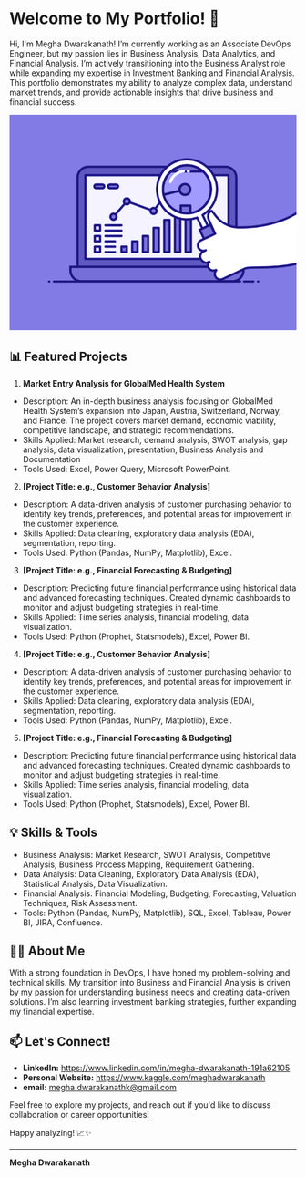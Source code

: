 # Welcome to My Portfolio! 👋

Hi, I'm Megha Dwarakanath!
I’m currently working as an Associate DevOps Engineer, but my passion lies in Business Analysis, Data Analytics, and Financial Analysis. I’m actively transitioning into the Business Analyst role while expanding my expertise in Investment Banking and Financial Analysis. This portfolio demonstrates my ability to analyze complex data, understand market trends, and provide actionable insights that drive business and financial success.

![](https://github.com/MeghaDwarakanath/MeghaDwarakanath/blob/main/74pZ.gif)

## 📊 **Featured Projects**

1. **Market Entry Analysis for GlobalMed Health System**
- Description: An in-depth business analysis focusing on GlobalMed Health System’s expansion into Japan, Austria, Switzerland, Norway, and France. The project covers market demand, economic viability, competitive landscape, and strategic recommendations.
- Skills Applied: Market research, demand analysis, SWOT analysis, gap analysis, data visualization, presentation, Business Analysis and Documentation
- Tools Used: Excel, Power Query, Microsoft PowerPoint.
2. **[Project Title: e.g., Customer Behavior Analysis]**
- Description: A data-driven analysis of customer purchasing behavior to identify key trends, preferences, and potential areas for improvement in the customer experience.
- Skills Applied: Data cleaning, exploratory data analysis (EDA), segmentation, reporting.
- Tools Used: Python (Pandas, NumPy, Matplotlib), Excel.
3. **[Project Title: e.g., Financial Forecasting & Budgeting]**
- Description: Predicting future financial performance using historical data and advanced forecasting techniques. Created dynamic dashboards to monitor and adjust budgeting strategies in real-time.
- Skills Applied: Time series analysis, financial modeling, data visualization.
- Tools Used: Python (Prophet, Statsmodels), Excel, Power BI.
4. **[Project Title: e.g., Customer Behavior Analysis]**
- Description: A data-driven analysis of customer purchasing behavior to identify key trends, preferences, and potential areas for improvement in the customer experience.
- Skills Applied: Data cleaning, exploratory data analysis (EDA), segmentation, reporting.
- Tools Used: Python (Pandas, NumPy, Matplotlib), Excel.
5. **[Project Title: e.g., Financial Forecasting & Budgeting]**
- Description: Predicting future financial performance using historical data and advanced forecasting techniques. Created dynamic dashboards to monitor and adjust budgeting strategies in real-time.
- Skills Applied: Time series analysis, financial modeling, data visualization.
- Tools Used: Python (Prophet, Statsmodels), Excel, Power BI.

## 💡 Skills & Tools
- Business Analysis: Market Research, SWOT Analysis, Competitive Analysis, Business Process Mapping, Requirement Gathering.
- Data Analysis: Data Cleaning, Exploratory Data Analysis (EDA), Statistical Analysis, Data Visualization.
- Financial Analysis: Financial Modeling, Budgeting, Forecasting, Valuation Techniques, Risk Assessment.
- Tools: Python (Pandas, NumPy, Matplotlib), SQL, Excel, Tableau, Power BI, JIRA, Confluence.

## 👨‍💻 About Me
With a strong foundation in DevOps, I have honed my problem-solving and technical skills. My transition into Business and Financial Analysis is driven by my passion for understanding business needs and creating data-driven solutions. I’m also learning investment banking strategies, further expanding my financial expertise.

## 📫 Let's Connect!
- **LinkedIn:** https://www.linkedin.com/in/megha-dwarakanath-191a62105
- **Personal Website:** https://www.kaggle.com/meghadwarakanath
- **email:** megha.dwarakanathk@gmail.com

Feel free to explore my projects, and reach out if you'd like to discuss collaboration or career opportunities!

Happy analyzing! 📈✨

---

**Megha Dwarakanath**

